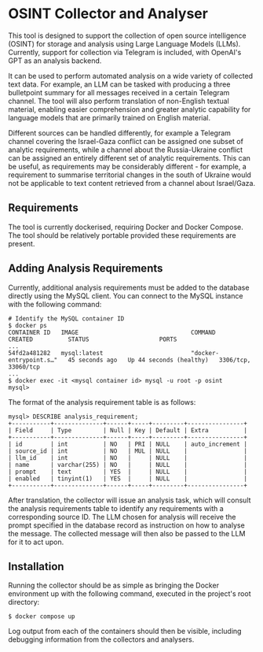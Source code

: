 # OSINT Collector and Analyser

This tool is designed to support the collection of open source intelligence (OSINT) for storage and analysis using Large Language Models (LLMs). Currently, support for collection via Telegram is included, with OpenAI's GPT as an analysis backend.

It can be used to perform automated analysis on a wide variety of collected text data. For example, an LLM can be tasked with producing a three bulletpoint summary for all messages received in a certain Telegram channel. The tool will also perform translation of non-English textual material, enabling easier comprehension and greater analytic capability for language models that are primarily trained on English material.

Different sources can be handled differently, for example a Telegram channel covering the Israel-Gaza conflict can be assigned one subset of analytic requirements, while a channel about the Russia-Ukraine conflict can be assigned an entirely different set of analytic requirements. This can be useful, as requirements may be considerably different - for example, a requirement to summarise territorial changes in the south of Ukraine would not be applicable to text content retrieved from a channel about Israel/Gaza.

## Requirements
The tool is currently dockerised, requiring Docker and Docker Compose. The tool should be relatively portable provided these requirements are present.

## Adding Analysis Requirements
Currently, additional analysis requirements must be added to the database directly using the MySQL client. You can connect to the MySQL instance with the following command:

```
# Identify the MySQL container ID
$ docker ps
CONTAINER ID   IMAGE                                COMMAND                  CREATED          STATUS                    PORTS
...
54fd2a481282   mysql:latest                         "docker-entrypoint.s…"   45 seconds ago   Up 44 seconds (healthy)   3306/tcp, 33060/tcp
...
$ docker exec -it <mysql container id> mysql -u root -p osint
mysql>
```

The format of the analysis requirement table is as follows:
```
mysql> DESCRIBE analysis_requirement;
+-----------+--------------+------+-----+---------+----------------+
| Field     | Type         | Null | Key | Default | Extra          |
+-----------+--------------+------+-----+---------+----------------+
| id        | int          | NO   | PRI | NULL    | auto_increment |
| source_id | int          | NO   | MUL | NULL    |                |
| llm_id    | int          | NO   |     | NULL    |                |
| name      | varchar(255) | NO   |     | NULL    |                |
| prompt    | text         | YES  |     | NULL    |                |
| enabled   | tinyint(1)   | YES  |     | NULL    |                |
+-----------+--------------+------+-----+---------+----------------+
```

After translation, the collector will issue an analysis task, which will consult the analysis requirements table to identify any requirements with a corresponding source ID. The LLM chosen for analysis will receive the prompt specified in the database record as instruction on how to analyse the message. The collected message will then also be passed to the LLM for it to act upon.


## Installation

Running the collector should be as simple as bringing the Docker environment up with the following command, executed in the project's root directory:

`$ docker compose up`

Log output from each of the containers should then be visible, including debugging information from the collectors and analysers.

